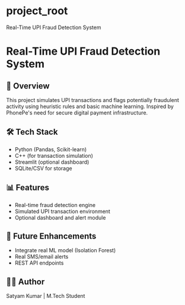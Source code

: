 # project_root
Real-Time UPI Fraud Detection System
# Real-Time UPI Fraud Detection System

## 🚀 Overview
This project simulates UPI transactions and flags potentially fraudulent activity using heuristic rules and basic machine learning. Inspired by PhonePe's need for secure digital payment infrastructure.

## 🛠 Tech Stack
- Python (Pandas, Scikit-learn)
- C++ (for transaction simulation)
- Streamlit (optional dashboard)
- SQLite/CSV for storage

## 📊 Features
- Real-time fraud detection engine
- Simulated UPI transaction environment
- Optional dashboard and alert module

## 🧠 Future Enhancements
- Integrate real ML model (Isolation Forest)
- Real SMS/email alerts
- REST API endpoints

## 👨‍💻 Author
Satyam Kumar | M.Tech Student

